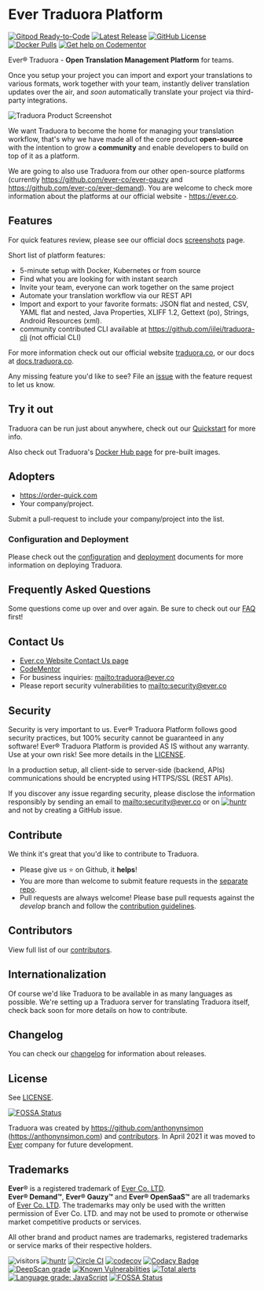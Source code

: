# Ever Traduora Platform 

[![Gitpod Ready-to-Code](https://img.shields.io/badge/Gitpod-Ready--to--Code-blue?logo=gitpod)](https://gitpod.io/#https://github.com/ever-co/ever-traduora)
[![Latest Release](https://img.shields.io/github/release/ever-co/ever-traduora.svg?label=latest%20release)](https://github.com/ever-co/ever-traduora/releases)
[![GitHub License](https://img.shields.io/badge/license-AGPL-v3.svg)](https://raw.githubusercontent.com/ever-co/ever-traduora/master/LICENSE)
[![Docker Pulls](https://img.shields.io/docker/pulls/traduora/traduora)](https://hub.docker.com/r/traduora/traduora)
[![Get help on Codementor](https://cdn.codementor.io/badges/get_help_github.svg)](https://www.codementor.io/evereq?utm_source=github&utm_medium=button&utm_term=evereq&utm_campaign=github)

Ever® Traduora - **Open Translation Management Platform** for teams. 

Once you setup your project you can import and export your translations to various formats, work together with your team, instantly deliver translation updates over the air, and *soon* automatically translate your project via third-party integrations.

![Traduora Product Screenshot](docs-website/static/img/traduora-preview.png)

We want Traduora to become the home for managing your translation workflow, that's why we have made all of the core product **open-source** with the intention to grow a **community** and enable developers to build on top of it as a platform. 

We are going to also use Traduora from our other open-source platforms (currently https://github.com/ever-co/ever-gauzy and https://github.com/ever-co/ever-demand). You are welcome to check more information about the platforms at our official website - https://ever.co.

## Features

For quick features review, please see our official docs [screenshots](https://docs.traduora.co/docs/screenshots) page.

Short list of platform features:
- 5-minute setup with Docker, Kubernetes or from source
- Find what you are looking for with instant search
- Invite your team, everyone can work together on the same project
- Automate your translation workflow via our REST API
- Import and export to your favorite formats: JSON flat and nested, CSV, YAML flat and nested, Java Properties, XLIFF 1.2, Gettext (po), Strings, Android Resources (xml).
- community contributed CLI available at https://github.com/iilei/traduora-cli (not official CLI)

For more information check out our official website [traduora.co](https://traduora.co), or our docs at [docs.traduora.co](https://docs.traduora.co).

Any missing feature you'd like to see? File an [issue](https://github.com/ever-co/feature-requests/issues) with the feature request to let us know.

## Try it out

Traduora can be run just about anywhere, check out our [Quickstart](https://docs.traduora.co/docs/getting-started) for more info.

Also check out Traduora's [Docker Hub page](https://hub.docker.com/r/everco/ever-traduora) for pre-built images.

## Adopters

- https://order-quick.com
- Your company/project.

Submit a pull-request to include your company/project into the list.

### Configuration and Deployment

Please check out the [configuration](https://docs.traduora.co/docs/configuration) and [deployment](https://docs.traduora.co/docs/deployment) documents for more information on deploying Traduora.

## Frequently Asked Questions

Some questions come up over and over again. Be sure to check out our [FAQ](https://docs.traduora.co/docs/faq) first!

## Contact Us

-   [Ever.co Website Contact Us page](https://ever.co/contacts)
-   [CodeMentor](https://www.codementor.io/evereq)
-   For business inquiries: <mailto:traduora@ever.co>
-   Please report security vulnerabilities to <mailto:security@ever.co>

## Security

Security is very important to us. 
Ever® Traduora Platform follows good security practices, but 100% security cannot be guaranteed in any software!
Ever® Traduora Platform is provided AS IS without any warranty. Use at your own risk!
See more details in the [LICENSE](https://github.com/ever-co/ever-traduora/blob/master/LICENSE).

In a production setup, all client-side to server-side (backend, APIs) communications should be encrypted using HTTPS/SSL (REST APIs).

If you discover any issue regarding security, please disclose the information responsibly by sending an email to <mailto:security@ever.co> or on  [![huntr](https://cdn.huntr.dev/huntr_security_badge_mono.svg)](https://huntr.dev) and not by creating a GitHub issue.


## Contribute

We think it's great that you'd like to contribute to Traduora.

-   Please give us :star: on Github, it **helps**!
-   You are more than welcome to submit feature requests in the [separate repo](https://github.com/ever-co/feature-requests/issues).
-   Pull requests are always welcome! Please base pull requests against the _develop_ branch and follow the [contribution guidelines](https://docs.traduora.co/docs/contributing). 
 
## Contributors

View full list of our [contributors](https://github.com/ever-co/ever-traduora/graphs/contributors).
 
## Internationalization

Of course we'd like Traduora to be available in as many languages as possible. We're setting up a Traduora server for translating Traduora itself, check back soon for more details on how to contribute.

## Changelog

You can check our [changelog](https://docs.traduora.co/docs/changelog) for information about releases.

## License

See [LICENSE](https://github.com/ever-co/ever-traduora/blob/master/LICENSE).

[![FOSSA Status](https://app.fossa.io/api/projects/git%2Bgithub.com%2Fever-co%2Fever-traduora.svg?type=large)](https://app.fossa.io/projects/git%2Bgithub.com%2Fever-co%2Fever-traduora?ref=badge_large)

Traduora was created by https://github.com/anthonynsimon (https://anthonynsimon.com) and [contributors](https://github.com/ever-co/ever-traduora/graphs/contributors). In April 2021 it was moved to [Ever](https://ever.co) company for future development.

## Trademarks

**Ever**® is a registered trademark of [Ever Co. LTD](https://ever.co).  
**Ever® Demand™**, **Ever® Gauzy™** and **Ever® OpenSaaS™**  are all trademarks of [Ever Co. LTD](https://ever.co).
The trademarks may only be used with the written permission of Ever Co. LTD. and may not be used to promote or otherwise market competitive products or services.

All other brand and product names are trademarks, registered trademarks or service marks of their respective holders.

![visitors](https://visitor-badge.laobi.icu/badge?page_id=ever-co.traduora-platform)
[![huntr](https://cdn.huntr.dev/huntr_security_badge_mono.svg)](https://huntr.dev)
[![Circle CI](https://circleci.com/gh/ever-co/ever-traduora.svg?style=svg)](https://circleci.com/gh/ever-co/ever-traduora)
[![codecov](https://codecov.io/gh/ever-co/ever-traduora/branch/master/graph/badge.svg)](https://codecov.io/gh/ever-co/ever-traduora)
[![Codacy Badge](https://api.codacy.com/project/badge/Grade/8e0f1c13c3d94f18b1523b896d4500aa)](https://www.codacy.com/manual/Ever/ever-traduora?utm_source=github.com&utm_medium=referral&utm_content=ever-co/ever-traduora&utm_campaign=Badge_Grade)
[![DeepScan grade](https://deepscan.io/api/teams/3293/projects/16761/branches/365112/badge/grade.svg)](https://deepscan.io/dashboard#view=project&tid=3293&pid=16761&bid=365112)
[![Known Vulnerabilities](https://snyk.io/test/github/ever-co/ever-traduora/badge.svg)](https://snyk.io/test/github/ever-co/ever-traduora)
[![Total alerts](https://img.shields.io/lgtm/alerts/g/ever-co/ever-traduora.svg?logo=lgtm&logoWidth=18)](https://lgtm.com/projects/g/ever-co/ever-traduora/alerts/)
[![Language grade: JavaScript](https://img.shields.io/lgtm/grade/javascript/g/ever-co/ever-traduora.svg?logo=lgtm&logoWidth=18)](https://lgtm.com/projects/g/ever-co/ever-traduora/context:javascript)
[![FOSSA Status](https://app.fossa.io/api/projects/git%2Bgithub.com%2Fever-co%2Fever-traduora.svg?type=shield)](https://app.fossa.io/projects/git%2Bgithub.com%2Fever-co%2Fever-traduora?ref=badge_shield)
